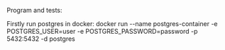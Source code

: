 Program and tests:

Firstly run postgres in docker:
docker run --name postgres-container -e POSTGRES_USER=user -e POSTGRES_PASSWORD=password -p 5432:5432 -d postgres

